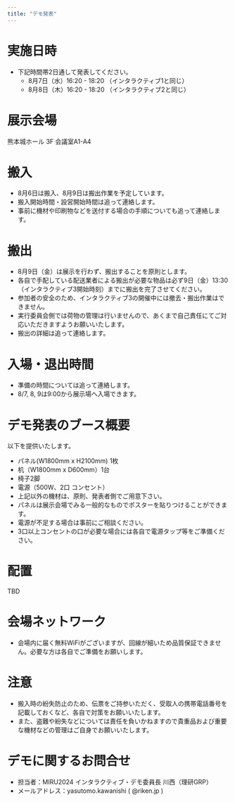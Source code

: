 ```yaml
---
title: "デモ発表"
---
```


# 実施日時

- 下記時間帯2日通して発表してください。
  - 8月7日（水）16:20 - 18:20 （インタラクティブ1と同じ）
  - 8月8日（木）16:20 - 18:20 （インタラクティブ2と同じ）

# 展示会場


熊本城ホール 3F 会議室A1-A4

# 搬入

- 8月6日は搬入、8月9日は搬出作業を予定しています。
- 搬入開始時間・設営開始時間は追って連絡します。
- 事前に機材や印刷物などを送付する場合の手順についても追って連絡します。

# 搬出
- 8月9日（金）は展示を行わず、搬出することを原則とします。
- 各自で手配している配送業者による搬出が必要な物品は必ず9日（金）13:30（インタラクティブ3開始時刻）までに搬出を完了させてください。
- 参加者の安全のため、インタラクティブ3の開催中には撤去・搬出作業はできません。
- 実行委員会側では荷物の管理は行いませんので、あくまで自己責任にてご対応いただきますようお願いいたします。
- 搬出の詳細は追って連絡します。

# 入場・退出時間

- 準備の時間については追って連絡します。
- 8/7, 8, 9は9:00から展示場へ入場できます。


# デモ発表のブース概要

以下を提供いたします。

- パネル(W1800mm x H2100mm) 1枚
- 机（W1800mm x D600mm）1台
- 椅子2脚
- 電源（500W、2口 コンセント）
- 上記以外の機材は、原則、発表者側でご用意下さい。
- パネルは展示会場でみる一般的なものでポスターを貼りつけることができます。
- 電源が不足する場合は事前にご相談ください。
- 3口以上コンセントの口が必要な場合には各自で電源タップ等をご準備ください。

# 配置

TBD

# 会場ネットワーク
- 会場内に届く無料WiFiがございますが、回線が細いため品質保証できません。必要な方は各自でご準備をお願いします。

# 注意
- 搬入時の紛失防止のため、伝票をご持参いただく、受取人の携帯電話番号を記載しておくなど、各自で対策をお願いいたします。
- また、盗難や紛失などについては責任を負いかねますので貴重品および重要な機材などの管理はご自身でお願いいたします。

# デモに関するお問合せ

- 担当者：MIRU2024 インタラクティブ・デモ委員長 川西（理研GRP）
- メールアドレス：yasutomo.kawanishi ( @riken.jp )

